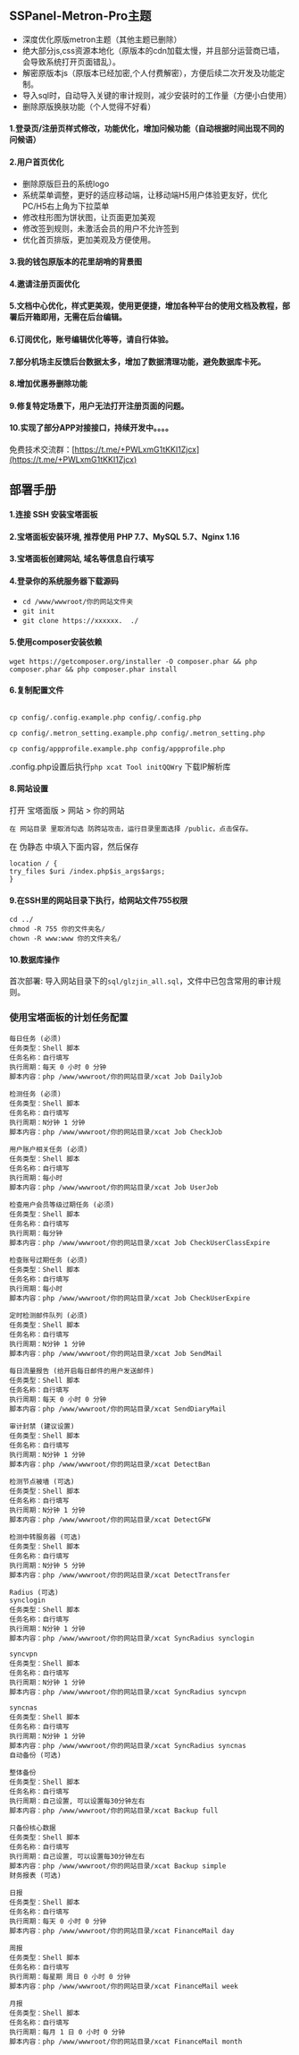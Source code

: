 ## SSPanel-Metron-Pro主题
- 深度优化原版metron主题（其他主题已删除）
- 绝大部分js,css资源本地化（原版本的cdn加载太慢，并且部分运营商已墙，会导致系统打开页面错乱）。
- 解密原版本js（原版本已经加密,个人付费解密），方便后续二次开发及功能定制。
- 导入sql时，自动导入关键的审计规则，减少安装时的工作量（方便小白使用）
- 删除原版换肤功能（个人觉得不好看）

#### 1.登录页/注册页样式修改，功能优化，增加问候功能（自动根据时间出现不同的问候语）
#### 2.用户首页优化 
- 删除原版巨丑的系统logo
- 系统菜单调整，更好的适应移动端，让移动端H5用户体验更友好，优化PC/H5右上角为下拉菜单
- 修改柱形图为饼状图，让页面更加美观
- 修改签到规则，未激活会员的用户不允许签到
- 优化首页排版，更加美观及方便使用。
#### 3.我的钱包原版本的花里胡哨的背景图
#### 4.邀请注册页面优化
#### 5.文档中心优化，样式更美观，使用更便捷，增加各种平台的使用文档及教程，部署后开箱即用，无需在后台编辑。
#### 6.订阅优化，账号编辑优化等等，请自行体验。
#### 7.部分机场主反馈后台数据太多，增加了数据清理功能，避免数据库卡死。
#### 8.增加优惠券删除功能
#### 9.修复特定场景下，用户无法打开注册页面的问题。
#### 10.实现了部分APP对接接口，持续开发中。。。。

免费技术交流群：[https://t.me/+PWLxmG1tKKI1Zjcx](https://t.me/+PWLxmG1tKKI1Zjcx)

## 部署手册
#### 1.连接 SSH 安装宝塔面板

#### 2.宝塔面板安装环境, 推荐使用 PHP 7.7、MySQL 5.7、Nginx 1.16

#### 3.宝塔面板创建网站, 域名等信息自行填写

#### 4.登录你的系统服务器下载源码
- `cd /www/wwwroot/你的网站文件夹`
- `git init` 
- `git clone https://xxxxxx.  ./`

#### 5.使用composer安装依赖


```shell
wget https://getcomposer.org/installer -O composer.phar && php composer.phar && php composer.phar install
```


#### 6.复制配置文件

```shell

cp config/.config.example.php config/.config.php

cp config/.metron_setting.example.php config/.metron_setting.php

cp config/appprofile.example.php config/appprofile.php
```

.config.php设置后执行`php xcat Tool initQQWry` 下载IP解析库

#### 8.网站设置

打开 宝塔面版 > 网站 > 你的网站


    在 网站目录 里取消勾选 防跨站攻击，运行目录里面选择 /public，点击保存。

在 伪静态 中填入下面内容，然后保存


```shell
location / {
try_files $uri /index.php$is_args$args;
}
```

#### 9.在SSH里的网站目录下执行，给网站文件755权限

```shell
cd ../
chmod -R 755 你的文件夹名/
chown -R www:www 你的文件夹名/
```

#### 10.数据库操作

首次部署: 导入网站目录下的`sql/glzjin_all.sql`，文件中已包含常用的审计规则。

### 使用宝塔面板的计划任务配置
```
每日任务 (必须)
任务类型：Shell 脚本
任务名称：自行填写
执行周期：每天 0 小时 0 分钟
脚本内容：php /www/wwwroot/你的网站目录/xcat Job DailyJob

检测任务 (必须)
任务类型：Shell 脚本
任务名称：自行填写
执行周期：N分钟 1 分钟
脚本内容：php /www/wwwroot/你的网站目录/xcat Job CheckJob

用户账户相关任务 (必须)
任务类型：Shell 脚本
任务名称：自行填写
执行周期：每小时
脚本内容：php /www/wwwroot/你的网站目录/xcat Job UserJob

检查用户会员等级过期任务 (必须)
任务类型：Shell 脚本
任务名称：自行填写
执行周期：每分钟
脚本内容：php /www/wwwroot/你的网站目录/xcat Job CheckUserClassExpire

检查账号过期任务 (必须)
任务类型：Shell 脚本
任务名称：自行填写
执行周期：每小时
脚本内容：php /www/wwwroot/你的网站目录/xcat Job CheckUserExpire

定时检测邮件队列 (必须)
任务类型：Shell 脚本
任务名称：自行填写
执行周期：N分钟 1 分钟
脚本内容：php /www/wwwroot/你的网站目录/xcat Job SendMail

每日流量报告 (给开启每日邮件的用户发送邮件)
任务类型：Shell 脚本
任务名称：自行填写
执行周期：每天 0 小时 0 分钟
脚本内容：php /www/wwwroot/你的网站目录/xcat SendDiaryMail

审计封禁 (建议设置)
任务类型：Shell 脚本
任务名称：自行填写
执行周期：N分钟 1 分钟
脚本内容：php /www/wwwroot/你的网站目录/xcat DetectBan

检测节点被墙 (可选)
任务类型：Shell 脚本
任务名称：自行填写
执行周期：N分钟 1 分钟
脚本内容：php /www/wwwroot/你的网站目录/xcat DetectGFW

检测中转服务器 (可选)
任务类型：Shell 脚本
任务名称：自行填写
执行周期：N分钟 5 分钟
脚本内容：php /www/wwwroot/你的网站目录/xcat DetectTransfer

Radius (可选)
synclogin
任务类型：Shell 脚本
任务名称：自行填写
执行周期：N分钟 1 分钟
脚本内容：php /www/wwwroot/你的网站目录/xcat SyncRadius synclogin

syncvpn
任务类型：Shell 脚本
任务名称：自行填写
执行周期：N分钟 1 分钟
脚本内容：php /www/wwwroot/你的网站目录/xcat SyncRadius syncvpn

syncnas
任务类型：Shell 脚本
任务名称：自行填写
执行周期：N分钟 1 分钟
脚本内容：php /www/wwwroot/你的网站目录/xcat SyncRadius syncnas
自动备份 (可选)

整体备份
任务类型：Shell 脚本
任务名称：自行填写
执行周期：自己设置, 可以设置每30分钟左右
脚本内容：php /www/wwwroot/你的网站目录/xcat Backup full

只备份核心数据
任务类型：Shell 脚本
任务名称：自行填写
执行周期：自己设置, 可以设置每30分钟左右
脚本内容：php /www/wwwroot/你的网站目录/xcat Backup simple
财务报表 (可选)

日报
任务类型：Shell 脚本
任务名称：自行填写
执行周期：每天 0 小时 0 分钟
脚本内容：php /www/wwwroot/你的网站目录/xcat FinanceMail day

周报
任务类型：Shell 脚本
任务名称：自行填写
执行周期：每星期 周日 0 小时 0 分钟
脚本内容：php /www/wwwroot/你的网站目录/xcat FinanceMail week

月报
任务类型：Shell 脚本
任务名称：自行填写
执行周期：每月 1 日 0 小时 0 分钟
脚本内容：php /www/wwwroot/你的网站目录/xcat FinanceMail month
```
